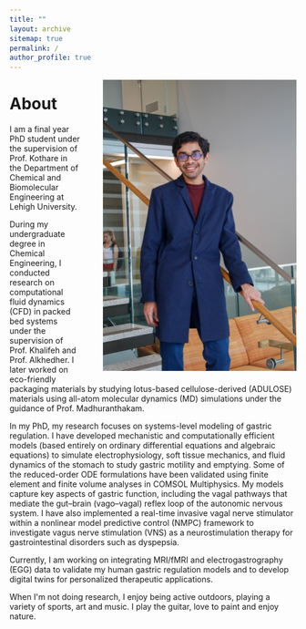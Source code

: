 ```yaml
---
title: ""
layout: archive
sitemap: true
permalink: /
author_profile: true
---
```


<img src="/assets/images/RES_Photo-9558.jpg" width="340px" alt="Shannon Q Fernandes" align="right" style="margin-left: 40px; margin-bottom: 10px;" />

# About

I am a final year PhD student under the supervision of Prof. Kothare in the Department of Chemical and Biomolecular Engineering at Lehigh University.

During my undergraduate degree in Chemical Engineering, I conducted research on computational fluid dynamics (CFD) in packed bed systems under the supervision of Prof. Khalifeh and Prof. Alkhedher. I later worked on eco-friendly packaging materials by studying lotus-based cellulose-derived (ADULOSE) materials using all-atom molecular dynamics (MD) simulations under the guidance of Prof. Madhuranthakam.

In my PhD, my research focuses on systems-level modeling of gastric regulation. I have developed mechanistic and computationally efficient models (based entirely on ordinary differential equations and algebraic equations) to simulate electrophysiology, soft tissue mechanics, and fluid dynamics of the stomach to study gastric motility and emptying. Some of the reduced-order ODE formulations have been validated using finite element and finite volume analyses in COMSOL Multiphysics. My models capture key aspects of gastric function, including the vagal pathways that mediate the gut–brain (vago–vagal) reflex loop of the autonomic nervous system. I have also implemented a real-time invasive vagal nerve stimulator within a nonlinear model predictive control (NMPC) framework to investigate vagus nerve stimulation (VNS) as a neurostimulation therapy for gastrointestinal disorders such as dyspepsia.

Currently, I am working on integrating MRI/fMRI and electrogastrography (EGG) data to validate my human gastric regulation models and to develop digital twins for personalized therapeutic applications.

<!--
I am a Staff Scientist at [[C]Worthy](https://www.cworthy.org/), a small non-profit research organization dedicated to quantifying the efficiency and ecological impacts of ocean-based carbon dioxide removal (CDR). 
At [C]Worthy, I use ocean circulation models such as Oceananigans.jl and ROMS-MARBL to investigate how physical ocean processes influence CDR outcomes. My work focuses on developing faster and more efficient methods for running ocean biogeochemical simulations and performing CDR calculations. I also build open-source software tools to ensure these simulations are reproducible and accessible to the broader research and CDR communities. /]

Before joining [C]Worthy, I worked with the [Ocean Transport and Eddy Energy Climate Process Team (CPT)](https://ocean-eddy-cpt.github.io/) and [M2LInES Team](https://m2lines.github.io/), where I studied ocean mesoscale eddy parameterizations in both projects.
My research with the CPT focused on theoretical and numerical modeling approaches to embedding physical and energy constraints into ocean eddy parameterizations. 
As part of the M2LInES project, I applied machine learning techniques to develop hybrid climate models, integrating machine-learned eddy parameterizations with traditional ocean model dynamical cores.
During my PhD, I worked on adjoint modeling, ocean state estimation and uncertainty quantification within the [ECCO project](https://ecco-group.org/).

I develop open-source software tools in Python and Julia to support efficient, reproducible, and open science within our community.
I have led the development of two open-source Python packages: [GCM-Filters](https://gcm-filters.readthedocs.io/en/latest/) and [ROMS-Tools](https://roms-tools.readthedocs.io/en/latest/).
I am also a PI in the [DJ4Earth project](https://dj4earth.github.io/), where we are making Julia-based Earth system models, including [Oceananigans](https://clima.github.io/OceananigansDocumentation/stable/), differentiable.
Differentiable Earth system models enable an online approach to training hybrid climate models, where machine learning techniques can be seamlessly integrated with physical model dynamics.

-->

When I'm not doing research, I enjoy being active outdoors, playing a variety of sports, art and music. I play the guitar, love to paint and enjoy nature.

